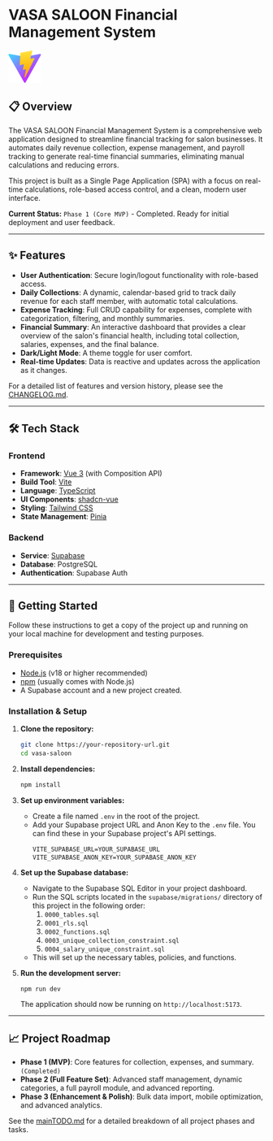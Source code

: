 # VASA SALOON Financial Management System

![VASA SALOON Logo](public/vite.svg) 

## 📋 Overview

The VASA SALOON Financial Management System is a comprehensive web application designed to streamline financial tracking for salon businesses. It automates daily revenue collection, expense management, and payroll tracking to generate real-time financial summaries, eliminating manual calculations and reducing errors.

This project is built as a Single Page Application (SPA) with a focus on real-time calculations, role-based access control, and a clean, modern user interface.

**Current Status:** `Phase 1 (Core MVP)` - Completed. Ready for initial deployment and user feedback.

---

## ✨ Features

- **User Authentication**: Secure login/logout functionality with role-based access.
- **Daily Collections**: A dynamic, calendar-based grid to track daily revenue for each staff member, with automatic total calculations.
- **Expense Tracking**: Full CRUD capability for expenses, complete with categorization, filtering, and monthly summaries.
- **Financial Summary**: An interactive dashboard that provides a clear overview of the salon's financial health, including total collection, salaries, expenses, and the final balance.
- **Dark/Light Mode**: A theme toggle for user comfort.
- **Real-time Updates**: Data is reactive and updates across the application as it changes.

For a detailed list of features and version history, please see the [CHANGELOG.md](CHANGELOG.md).

---

## 🛠️ Tech Stack

### Frontend
- **Framework**: [Vue 3](https://vuejs.org/) (with Composition API)
- **Build Tool**: [Vite](https://vitejs.dev/)
- **Language**: [TypeScript](https://www.typescriptlang.org/)
- **UI Components**: [shadcn-vue](https://www.shadcn-vue.com/)
- **Styling**: [Tailwind CSS](https://tailwindcss.com/)
- **State Management**: [Pinia](https://pinia.vuejs.org/)

### Backend
- **Service**: [Supabase](https://supabase.com/)
- **Database**: PostgreSQL
- **Authentication**: Supabase Auth

---

## 🚀 Getting Started

Follow these instructions to get a copy of the project up and running on your local machine for development and testing purposes.

### Prerequisites

- [Node.js](https://nodejs.org/en/) (v18 or higher recommended)
- [npm](https://www.npmjs.com/) (usually comes with Node.js)
- A Supabase account and a new project created.

### Installation & Setup

1.  **Clone the repository:**
    ```bash
    git clone https://your-repository-url.git
    cd vasa-saloon
    ```

2.  **Install dependencies:**
    ```bash
    npm install
    ```

3.  **Set up environment variables:**
    - Create a file named `.env` in the root of the project.
    - Add your Supabase project URL and Anon Key to the `.env` file. You can find these in your Supabase project's API settings.
      ```env
      VITE_SUPABASE_URL=YOUR_SUPABASE_URL
      VITE_SUPABASE_ANON_KEY=YOUR_SUPABASE_ANON_KEY
      ```

4.  **Set up the Supabase database:**
    - Navigate to the Supabase SQL Editor in your project dashboard.
    - Run the SQL scripts located in the `supabase/migrations/` directory of this project in the following order:
      1.  `0000_tables.sql`
      2.  `0001_rls.sql`
      3.  `0002_functions.sql`
      4.  `0003_unique_collection_constraint.sql`
      5.  `0004_salary_unique_constraint.sql`
    - This will set up the necessary tables, policies, and functions.

5.  **Run the development server:**
    ```bash
    npm run dev
    ```
    The application should now be running on `http://localhost:5173`.

---

## 📈 Project Roadmap

- **Phase 1 (MVP)**: Core features for collection, expenses, and summary. `(Completed)`
- **Phase 2 (Full Feature Set)**: Advanced staff management, dynamic categories, a full payroll module, and advanced reporting.
- **Phase 3 (Enhancement & Polish)**: Bulk data import, mobile optimization, and advanced analytics.

See the [mainTODO.md](project_detailes/mainTODO.md) for a detailed breakdown of all project phases and tasks.
